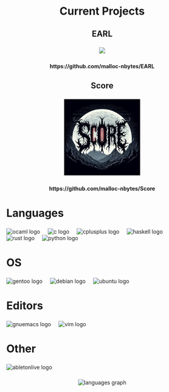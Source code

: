 <h1 align="center">Current Projects</h1>

###

<h2 align="center">EARL</h2>

###

<div align="center">
  <img height="200" src="https://raw.githubusercontent.com/malloc-nbytes/EARL/main/imgs/earl-logo.jpg"  />
</div>

###

<h4 align="center">https://github.com/malloc-nbytes/EARL</h4>

###

<h2 align="center">Score</h2>

###

<div align="center">
  <img height="200" src="https://raw.githubusercontent.com/malloc-nbytes/Score/main/imgs/score-logo.jpg"  />
</div>

###

<h4 align="center">https://github.com/malloc-nbytes/Score</h4>

###

<h1 align="left">Languages</h1>

###

<div align="left">
  <img src="https://img.shields.io/badge/OCaml-EC6813?logo=ocaml&logoColor=black&style=for-the-badge" height="40" alt="ocaml logo"  />
  <img width="12" />
  <img src="https://img.shields.io/badge/C-A8B9CC?logo=c&logoColor=black&style=for-the-badge" height="40" alt="c logo"  />
  <img width="12" />
  <img src="https://img.shields.io/badge/C++-00599C?logo=cplusplus&logoColor=white&style=for-the-badge" height="40" alt="cplusplus logo"  />
  <img width="12" />
  <img src="https://img.shields.io/badge/Haskell-5D4F85?logo=haskell&logoColor=white&style=for-the-badge" height="40" alt="haskell logo"  />
  <img width="12" />
  <img src="https://img.shields.io/badge/Rust-000000?logo=rust&logoColor=white&style=for-the-badge" height="40" alt="rust logo"  />
  <img width="12" />
  <img src="https://img.shields.io/badge/Python-3776AB?logo=python&logoColor=white&style=for-the-badge" height="40" alt="python logo"  />
</div>

###

<h1 align="left">OS</h1>

###

<div align="left">
  <img src="https://img.shields.io/badge/Gentoo-54487A?logo=gentoo&logoColor=white&style=for-the-badge" height="40" alt="gentoo logo"  />
  <img width="12" />
  <img src="https://img.shields.io/badge/Debian-A81D33?logo=debian&logoColor=white&style=for-the-badge" height="40" alt="debian logo"  />
  <img width="12" />
  <img src="https://img.shields.io/badge/Ubuntu-E95420?logo=ubuntu&logoColor=white&style=for-the-badge" height="40" alt="ubuntu logo"  />
</div>

###

<h1 align="left">Editors</h1>

###

<div align="left">
  <img src="https://img.shields.io/badge/GNU Emacs-7F5AB6?logo=gnuemacs&logoColor=white&style=for-the-badge" height="40" alt="gnuemacs logo"  />
  <img width="12" />
  <img src="https://img.shields.io/badge/Vim-019733?logo=vim&logoColor=white&style=for-the-badge" height="40" alt="vim logo"  />
</div>

###

<h1 align="left">Other</h1>

###

<div align="left">
  <img src="https://img.shields.io/badge/Ableton Live-000000?logo=abletonlive&logoColor=white&style=for-the-badge" height="40" alt="abletonlive logo"  />
</div>

###

<div align="center">
  <img src="https://github-readme-stats.vercel.app/api/top-langs?username=malloc-nbytes&locale=en&hide_title=false&layout=compact&card_width=320&langs_count=5&theme=dracula&hide_border=false&order=2" height="150" alt="languages graph"  />
</div>

###
